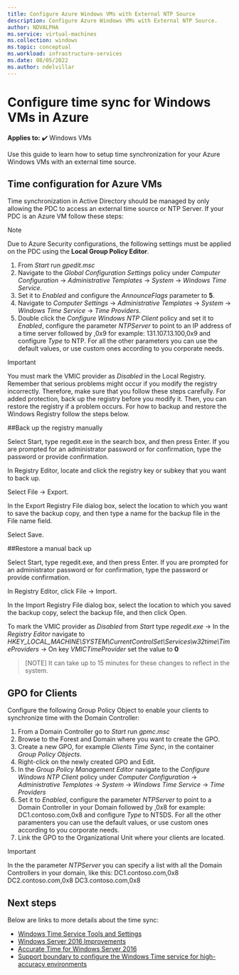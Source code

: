 ```yaml
---
title: Configure Azure Windows VMs with External NTP Source
description: Configure Azure Windows VMs with External NTP Source.
author: NDVALPHA
ms.service: virtual-machines
ms.collection: windows
ms.topic: conceptual
ms.workload: infrastructure-services
ms.date: 08/05/2022
ms.author: ndelvillar
---
```


# Configure time sync for Windows VMs in Azure

**Applies to:** :heavy_check_mark: Windows VMs

Use this guide to learn how to setup time synchronization for your Azure Windows VMs with an external time source.

## Time configuration for Azure VMs

Time synchronization in Active Directory should be managed by only allowing the PDC to access an external time source or NTP Server. If your PDC is an Azure VM follow these steps:

>[!NOTE]
>Due to Azure Security configurations, the following settings must be applied on the PDC using the **Local Group Policy Editor**.

1. From *Start* run *gpedit.msc*
2. Navigate to the *Global Configuration Settings* policy under *Computer Configuration* -> *Administrative Templates* -> *System* -> *Windows Time Service*.
3. Set it to *Enabled* and configure the *AnnounceFlags* parameter to **5**.
4. Navigate to *Computer Settings* -> *Administrative Templates* -> *System* -> *Windows Time Service* -> *Time Providers*.
5. Double click the *Configure Windows NTP Client* policy and set it to *Enabled*, configure the parameter *NTPServer* to point to an IP address of a time server followed by ,0x9 for example: 131.107.13.100,0x9 and configure *Type* to NTP. For all the other parameters you can use the default values, or use custom ones according to you corporate needs.

>[!IMPORTANT]
>You must mark the VMIC provider as *Disabled* in the Local Registry. Remember that serious problems might occur if you modify the registry incorrectly. Therefore, make sure that you follow these steps carefully. For added protection, back up the registry before you modify it. Then, you can restore the registry if a problem occurs. For how to backup and restore the Windows Registry follow the steps below.

##Back up the registry manually

Select Start, type regedit.exe in the search box, and then press Enter. If you are prompted for an administrator password or for confirmation, type the password or provide confirmation.

In Registry Editor, locate and click the registry key or subkey that you want to back up.

Select File -> Export.

In the Export Registry File dialog box, select the location to which you want to save the backup copy, and then type a name for the backup file in the File name field.

Select Save.

##Restore a manual back up

Select Start, type regedit.exe, and then press Enter. If you are prompted for an administrator password or for confirmation, type the password or provide confirmation.

In Registry Editor, click File -> Import.

In the Import Registry File dialog box, select the location to which you saved the backup copy, select the backup file, and then click Open.

To mark the VMIC provider as *Disabled* from *Start* type *regedit.exe* -> In the *Registry Editor* navigate to *HKEY_LOCAL_MACHINE\SYSTEM\CurrentControlSet\Services\w32time\TimeProviders* -> On key *VMICTimeProvider* set the value to **0**

>[NOTE]
>It can take up to 15 minutes for these changes to reflect in the system.

## GPO for Clients

Configure the following Group Policy Object to enable your clients to synchronize time with the Domain Controller:

1. From a Domain Controller go to *Start* run *gpmc.msc*
2. Browse to the Forest and Domain where you want to create the GPO.
3. Create a new GPO, for example *Clients Time Sync*, in the container *Group Policy Objects*.
4. Right-click on the newly created GPO and Edit.
5. In the *Group Policy Management Editor* navigate to the *Configure Windows NTP Client* policy under *Computer Configuration* -> *Administrative Templates* -> *System* -> *Windows Time Service* -> *Time Providers*
6. Set it to *Enabled*, configure the parameter *NTPServer* to point to a Domain Controller in your Domain followed by ,0x8 for example: DC1.contoso.com,0x8 and configure *Type* to NT5DS. For all the other paramenters you can use the default values, or use custom ones according to you corporate needs.
7. Link the GPO to the Organizational Unit where your clients are located.

>[!IMPORTANT]
>In the the parameter *NTPServer* you can specify a list with all the Domain Controllers in your domain, like this: DC1.contoso.com,0x8 DC2.contoso.com,0x8 DC3.contoso.com,0x8

## Next steps

Below are links to more details about the time sync:

- [Windows Time Service Tools and Settings](/windows-server/networking/windows-time-service/windows-time-service-tools-and-settings)
- [Windows Server 2016 Improvements
](/windows-server/networking/windows-time-service/windows-server-2016-improvements)
- [Accurate Time for Windows Server 2016](/windows-server/networking/windows-time-service/accurate-time)
- [Support boundary to configure the Windows Time service for high-accuracy environments](/windows-server/networking/windows-time-service/support-boundary)